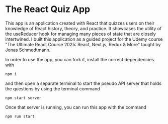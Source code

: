 # The React Quiz App

This app is an application created with React that quizzes users on their knowledge of React history, theory, and practice. It showcases the utility of the useReducer hook for managing many pieces of state that are closely intertwined. I built this application as a guided project for the Udemy course "The Ultimate React Course 2025: React, Next.js, Redux & More" taught by Jonas Schmedtmann.

In order to use the app, you can fork it, install the correct dependencies with 

``` 
npm i
```
and then open a separate terminal to start the pseudo API server that holds the questions by using the terminal command 
```
npm start server
```
Once that server is running, you can run this app with the command 
```
npm run start
```
